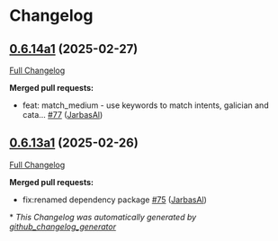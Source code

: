 # Changelog

## [0.6.14a1](https://github.com/OpenVoiceOS/ovos-persona/tree/0.6.14a1) (2025-02-27)

[Full Changelog](https://github.com/OpenVoiceOS/ovos-persona/compare/0.6.13a1...0.6.14a1)

**Merged pull requests:**

- feat: match\_medium - use keywords to match intents, galician and cata… [\#77](https://github.com/OpenVoiceOS/ovos-persona/pull/77) ([JarbasAl](https://github.com/JarbasAl))

## [0.6.13a1](https://github.com/OpenVoiceOS/ovos-persona/tree/0.6.13a1) (2025-02-26)

[Full Changelog](https://github.com/OpenVoiceOS/ovos-persona/compare/0.6.12...0.6.13a1)

**Merged pull requests:**

- fix:renamed dependency package [\#75](https://github.com/OpenVoiceOS/ovos-persona/pull/75) ([JarbasAl](https://github.com/JarbasAl))



\* *This Changelog was automatically generated by [github_changelog_generator](https://github.com/github-changelog-generator/github-changelog-generator)*
